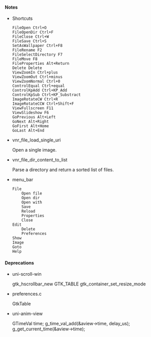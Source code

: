 <link href="style.css" rel="stylesheet"></link>

#### Notes

* Shortcuts

    ```
    FileOpen Ctrl+O
    FileOpenDir Ctrl+F
    FileClose Ctrl+W
    FileSave Ctrl+S
    SetAsWallpaper Ctrl+F8
    FileRename F2
    FileSelectDirectory F7
    FileMove F8
    FileProperties Alt+Return
    Delete Delete
    ViewZoomIn Ctrl+plus
    ViewZoomOut Ctrl+minus
    ViewZoomNormal Ctrl+0
    ControlEqual Ctrl+equal
    ControlKpAdd Ctrl+KP_Add
    ControlKpSub Ctrl+KP_Substract
    ImageRotateCW Ctrl+R
    ImageRotateCCW Ctrl+Shift+F
    ViewFullscreen F11
    ViewSlideshow F6
    GoPrevious Alt+Left
    GoNext Alt+Right
    GoFirst Alt+Home
    GoLast Alt+End
    ```

* vnr_file_load_single_uri
    
    Open a single image.
    
* vnr_file_dir_content_to_list
    
    Parse a directory and return a sorted list of files.

* menu_bar
    
    ```
    File
        Open file
        Open dir
        Open with
        Save
        Reload
        Properties
        Close
    Edit
        Delete
        Preferences
    Show
    Image
    Goto
    Help
    ```


#### Deprecations

* uni-scroll-win
    
    gtk_hscrollbar_new
    GTK_TABLE
    gtk_container_set_resize_mode

* preferences.c
    
    GtkTable

* uni-anim-view
    
    GTimeVal time;
    g_time_val_add(&aview->time, delay_us);  
    g_get_current_time(&aview->time);  
    

